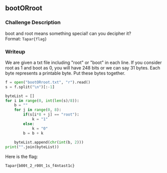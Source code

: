 ## bootORroot

### Challenge Description

boot and root means something special! can you decipher it?  
Format: `Tapar{flag}`  

### Writeup

We are given a txt file including "root" or "boot" in each line. If you consider root as 1 and boot as 0, you will have 248 bits or we can say 31 bytes. Each byte represents a printable byte. Put these bytes together.  
```python
f = open("bootORroot.txt", "r").read()
s = f.split("\n")[:-1]

byteList = []
for i in range(0, int(len(s)/8)):
	b = ""
	for j in range(0, 8):
		if(s[i*8 + j] == "root"):
			k = "1"
		else:
			k = "0"
		b = b + k
	
	byteList.append(chr(int(b, 2)))
print("".join(byteList))
```  
Here is the flag:
```
Tapar{b00t_2_r00t_1s_f4ntast1c}
```